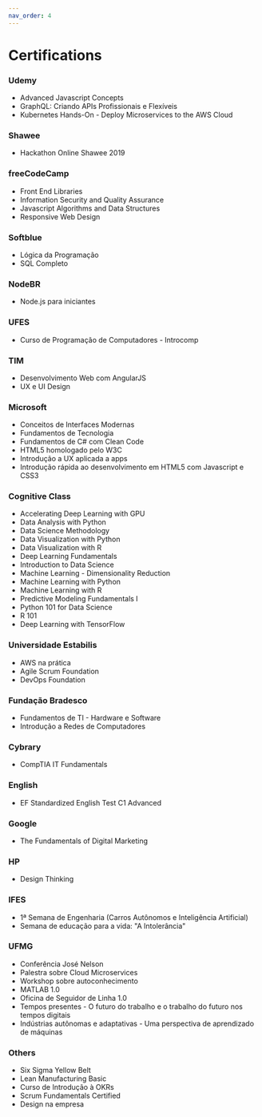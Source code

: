 ```yaml
---
nav_order: 4
---
```


# Certifications

### Udemy
- Advanced Javascript Concepts
- GraphQL: Criando APIs Profissionais e Flexíveis
- Kubernetes Hands-On - Deploy Microservices to the AWS Cloud

### Shawee
- Hackathon Online Shawee 2019

### freeCodeCamp
- Front End Libraries
- Information Security and Quality Assurance
- Javascript Algorithms and Data Structures
- Responsive Web Design

### Softblue
- Lógica da Programação
- SQL Completo

### NodeBR
- Node.js para iniciantes

### UFES
- Curso de Programação de Computadores - Introcomp

### TIM
- Desenvolvimento Web com AngularJS
- UX e UI Design

### Microsoft
- Conceitos de Interfaces Modernas
- Fundamentos de Tecnologia
- Fundamentos de C# com Clean Code
- HTML5 homologado pelo W3C
- Introdução a UX aplicada a apps
- Introdução rápida ao desenvolvimento em HTML5 com Javascript e CSS3

### Cognitive Class
- Accelerating Deep Learning with GPU
- Data Analysis with Python
- Data Science Methodology
- Data Visualization with Python
- Data Visualization with R
- Deep Learning Fundamentals
- Introduction to Data Science
- Machine Learning - Dimensionality Reduction
- Machine Learning with Python
- Machine Learning with R
- Predictive Modeling Fundamentals I
- Python 101 for Data Science
- R 101
- Deep Learning with TensorFlow

### Universidade Estabilis
- AWS na prática
- Agile Scrum Foundation
- DevOps Foundation

### Fundação Bradesco
- Fundamentos de TI - Hardware e Software
- Introdução a Redes de Computadores

### Cybrary
- CompTIA IT Fundamentals

### English
- EF Standardized English Test C1 Advanced

### Google
- The Fundamentals of Digital Marketing

### HP
- Design Thinking

### IFES
- 1ª Semana de Engenharia (Carros Autônomos e Inteligência Artificial)
- Semana de educação para a vida: "A Intolerância"

### UFMG
- Conferência José Nelson
- Palestra sobre Cloud Microservices
- Workshop sobre autoconhecimento
- MATLAB 1.0
- Oficina de Seguidor de Linha 1.0
- Tempos presentes - O futuro do trabalho e o trabalho do futuro nos tempos digitais
- Indústrias autônomas e adaptativas - Uma perspectiva de aprendizado de máquinas

### Others
- Six Sigma Yellow Belt
- Lean Manufacturing Basic
- Curso de Introdução à OKRs
- Scrum Fundamentals Certified
- Design na empresa
